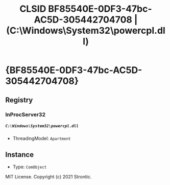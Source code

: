 ﻿---
title: "CLSID BF85540E-0DF3-47bc-AC5D-305442704708 | (C:\\Windows\\System32\\powercpl.dll)"
excerpt: What is COM-Object CLSID BF85540E-0DF3-47bc-AC5D-305442704708?
---

# {BF85540E-0DF3-47bc-AC5D-305442704708}


## Registry


### InProcServer32

##### `C:\Windows\System32\powercpl.dll`
* ThreadingModel: `Apartment`

## Instance

* Type: `ComObject`

MIT License. Copyright (c) 2021 Strontic.


